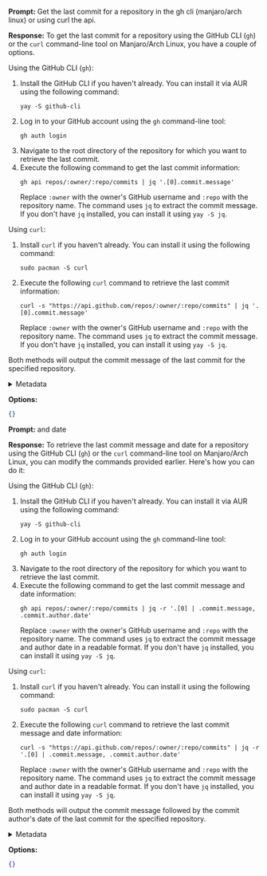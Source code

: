 **Prompt:**
Get the last commit for a repository in the gh cli (manjaro/arch linux) or using curl the api.

**Response:**
To get the last commit for a repository using the GitHub CLI (`gh`) or the `curl` command-line tool on Manjaro/Arch Linux, you have a couple of options.

Using the GitHub CLI (`gh`):
1. Install the GitHub CLI if you haven't already. You can install it via AUR using the following command: 
   ```
   yay -S github-cli
   ```
2. Log in to your GitHub account using the `gh` command-line tool:
   ```
   gh auth login
   ```
3. Navigate to the root directory of the repository for which you want to retrieve the last commit.
4. Execute the following command to get the last commit information:
   ```
   gh api repos/:owner/:repo/commits | jq '.[0].commit.message'
   ```
   Replace `:owner` with the owner's GitHub username and `:repo` with the repository name. The command uses `jq` to extract the commit message. If you don't have `jq` installed, you can install it using `yay -S jq`.

Using `curl`:
1. Install `curl` if you haven't already. You can install it using the following command:
   ```
   sudo pacman -S curl
   ```
2. Execute the following `curl` command to retrieve the last commit information:
   ```
   curl -s "https://api.github.com/repos/:owner/:repo/commits" | jq '.[0].commit.message'
   ```
   Replace `:owner` with the owner's GitHub username and `:repo` with the repository name. The command uses `jq` to extract the commit message. If you don't have `jq` installed, you can install it using `yay -S jq`.

Both methods will output the commit message of the last commit for the specified repository.

<details><summary>Metadata</summary>

- Duration: 18898 ms
- Datetime: 2023-09-13T14:32:06.374907
- Model: gpt-3.5-turbo-0613

</details>

**Options:**
```json
{}
```

**Prompt:**
and date

**Response:**
To retrieve the last commit message and date for a repository using the GitHub CLI (`gh`) or the `curl` command-line tool on Manjaro/Arch Linux, you can modify the commands provided earlier. Here's how you can do it:

Using the GitHub CLI (`gh`):
1. Install the GitHub CLI if you haven't already. You can install it via AUR using the following command: 
   ```
   yay -S github-cli
   ```
2. Log in to your GitHub account using the `gh` command-line tool:
   ```
   gh auth login
   ```
3. Navigate to the root directory of the repository for which you want to retrieve the last commit.
4. Execute the following command to get the last commit message and date information:
   ```
   gh api repos/:owner/:repo/commits | jq -r '.[0] | .commit.message, .commit.author.date'
   ```
   Replace `:owner` with the owner's GitHub username and `:repo` with the repository name. The command uses `jq` to extract the commit message and author date in a readable format. If you don't have `jq` installed, you can install it using `yay -S jq`.

Using `curl`:
1. Install `curl` if you haven't already. You can install it using the following command:
   ```
   sudo pacman -S curl
   ```
2. Execute the following `curl` command to retrieve the last commit message and date information:
   ```
   curl -s "https://api.github.com/repos/:owner/:repo/commits" | jq -r '.[0] | .commit.message, .commit.author.date'
   ```
   Replace `:owner` with the owner's GitHub username and `:repo` with the repository name. The command uses `jq` to extract the commit message and author date in a readable format. If you don't have `jq` installed, you can install it using `yay -S jq`.

Both methods will output the commit message followed by the commit author's date of the last commit for the specified repository.

<details><summary>Metadata</summary>

- Duration: 21333 ms
- Datetime: 2023-09-13T14:33:19.203156
- Model: gpt-3.5-turbo-0613

</details>

**Options:**
```json
{}
```

